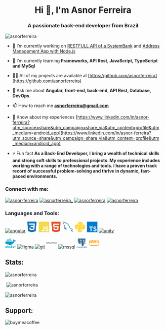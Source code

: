 <h1 align="center">Hi 👋, I'm Asnor Ferreira</h1>
<h3 align="center">A passionate back-end developer from Brazil</h3>

<p align="left"> <img src="https://komarev.com/ghpvc/?username=asnorferreira&label=Profile%20views&color=0e75b6&style=flat" alt="asnorferreira" /> </p>

- 🔭 I’m currently working on [RESTFULL API of a SystemBank](https://github.com/asnorferreira/SystemBank-RestFull-ApiRest) and [Address Management App with Node.js](https://github.com/asnorferreira/Address-Management-App-with-Node.js)

- 🌱 I’m currently learning **Frameworks, API Rest, JavaScript, TypeScript and MySql**

- 👨‍💻 All of my projects are available at [https://github.com/asnorferreira](https://github.com/asnorferreira)

- 💬 Ask me about **Angular, front-end, back-end, API Rest, Database, DevOps.**

- 📫 How to reach me **asnorferreira@gmail.com**

- 📄 Know about my experiences [https://www.linkedin.com/in/asnor-ferreira?utm_source=share&utm_campaign=share_via&utm_content=profile&utm_medium=android_app](https://www.linkedin.com/in/asnor-ferreira?utm_source=share&utm_campaign=share_via&utm_content=profile&utm_medium=android_app)

- ⚡ Fun fact **As a Back-End Developer, I bring a wealth of technical skills and strong
  soft skills to professional projects. My experience includes working with a range of technologies
  and tools. I have a proven track record of successful problem-solving and thrive in dynamic, fast-paced environments.**

<h3 align="left">Connect with me:</h3>
<p align="left">
<a href="https://linkedin.com/in/asnor-ferreira" target="blank"><img align="center" src="https://raw.githubusercontent.com/rahuldkjain/github-profile-readme-generator/master/src/images/icons/Social/linked-in-alt.svg" alt="asnor-ferreira" height="30" width="40" /></a>
<a href="https://instagram.com/asnorferreira_" target="blank"><img align="center" src="https://raw.githubusercontent.com/rahuldkjain/github-profile-readme-generator/master/src/images/icons/Social/instagram.svg" alt="asnorferreira_" height="30" width="40" /></a>
<a href="https://www.hackerrank.com/asnorferreira" target="blank"><img align="center" src="https://raw.githubusercontent.com/rahuldkjain/github-profile-readme-generator/master/src/images/icons/Social/hackerrank.svg" alt="asnorferreira" height="30" width="40" /></a>
<a href="https://discord.gg/asnorferreira" target="blank"><img align="center" src="https://raw.githubusercontent.com/rahuldkjain/github-profile-readme-generator/master/src/images/icons/Social/discord.svg" alt="asnorferreira" height="30" width="40" /></a>
</p>


<h3 align="left">Languages and Tools:</h3>
<p align="left">
  <!-- Linguagens -->
  <a href="https://angular.io" target="_blank" rel="noreferrer"><img src="https://angular.io/assets/images/logos/angular/angular.svg" alt="angular" width="35" height="35"/></a>
  <a href="https://www.w3schools.com/css/" target="_blank" rel="noreferrer"><img src="https://raw.githubusercontent.com/devicons/devicon/master/icons/css3/css3-plain.svg" alt="css3" width="35" height="35"/></a>
  <a href="https://developer.mozilla.org/en-US/docs/Web/JavaScript" target="_blank" rel="noreferrer"><img src="https://raw.githubusercontent.com/devicons/devicon/master/icons/javascript/javascript-plain.svg" alt="javascript" width="35" height="35"/></a>
  <a href="https://www.w3.org/html/" target="_blank" rel="noreferrer"><img src="https://raw.githubusercontent.com/devicons/devicon/master/icons/html5/html5-plain.svg" alt="html5" width="35" height="35"/></a>
  <a href="https://www.mysql.com/" target="_blank" rel="noreferrer"><img src="https://raw.githubusercontent.com/devicons/devicon/master/icons/mysql/mysql-plain.svg" alt="mysql" width="35" height="35"/></a>
  <a href="https://www.python.org" target="_blank" rel="noreferrer"><img src="https://raw.githubusercontent.com/devicons/devicon/master/icons/python/python-plain.svg" alt="python" width="35" height="35"/></a>
  <a href="https://www.typescriptlang.org/" target="_blank" rel="noreferrer"><img src="https://raw.githubusercontent.com/devicons/devicon/master/icons/typescript/typescript-plain.svg" alt="typescript" width="35" height="35"/></a>
  <a href="https://unity.com/" target="_blank" rel="noreferrer"><img src="https://www.vectorlogo.zone/logos/unity3d/unity3d-icon.svg" alt="unity" width="35" height="35"/></a>

  <!-- Ferramentas -->
  <a href="https://www.docker.com/" target="_blank" rel="noreferrer"><img src="https://raw.githubusercontent.com/devicons/devicon/master/icons/docker/docker-plain-wordmark.svg" alt="docker" width="35" height="35"/></a>
  <a href="https://www.figma.com/" target="_blank" rel="noreferrer"><img src="https://www.vectorlogo.zone/logos/figma/figma-icon.svg" alt="figma" width="35" height="35"/></a>
  <a href="https://git-scm.com/" target="_blank" rel="noreferrer"><img src="https://www.vectorlogo.zone/logos/git-scm/git-scm-icon.svg" alt="git" width="35" height="35"/></a>
   <a href="https://expressjs.com" target="_blank" rel="noreferrer"><img src="https://raw.githubusercontent.com/devicons/devicon/master/icons/express/express-original-wordmark.svg" alt="express" width="35" height="35"/></a>
  <a href="https://www.microsoft.com/en-us/sql-server" target="_blank" rel="noreferrer"><img src="https://www.svgrepo.com/show/303229/microsoft-sql-server-logo.svg" alt="mssql" width="35" height="35"/></a>
  <a href="https://www.postgresql.org" target="_blank" rel="noreferrer"><img src="https://raw.githubusercontent.com/devicons/devicon/master/icons/postgresql/postgresql-plain-wordmark.svg" alt="postgresql" width="35" height="35"/></a>
  <a href="https://aws.amazon.com" target="_blank" rel="noreferrer"><img src="https://raw.githubusercontent.com/devicons/devicon/master/icons/amazonwebservices/amazonwebservices-plain-wordmark.svg" alt="aws" width="35" height="35"/></a>
</p>


## Stats:
<p><img align="center" src="https://github-readme-stats.vercel.app/api/top-langs?username=asnorferreira&show_icons=true&locale=en&layout=compact" alt="asnorferreira" /></p>

<p>&nbsp;<img align="center" src="https://github-readme-stats.vercel.app/api?username=asnorferreira&show_icons=true&locale=en" alt="asnorferreira" /></p>

<p><img align="center" src="https://github-readme-streak-stats.herokuapp.com/?user=asnorferreira&" alt="asnorferreira" /></p>


## Support:
<p align="left">
<a href="https://www.buymeacoffee.com/buymeacoffee">
  <img align="left" src="https://cdn.buymeacoffee.com/buttons/v2/default-yellow.png" height="50" width="210" alt="buymeacoffee" />
</a>
</p>
